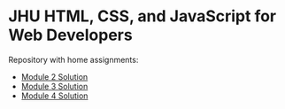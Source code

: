 # JHU HTML, CSS, and JavaScript for Web Developers

Repository with home assignments:

- [Module 2 Solution](module2-solution/index.html)
- [Module 3 Solution](module3-solution/index.html)
- [Module 4 Solution](module4-solution/index.html)
